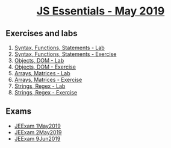 
# <a href="https://softuni.bg/trainings/2345/js-essentials-may-2019"><p align="center"> JS Essentials - May 2019<p>
</a>



## Exercises and labs
1. <a href="https://github.com/PhilShishov/Software-University/tree/master/JSEssentials/Homeworks/01.Syntax%2CFunctions%2CStatements_Lab" > Syntax, Functions, Statements - Lab</a> 
2. <a href="https://github.com/PhilShishov/Software-University/tree/master/JSEssentials/Homeworks/01.Syntax%2CFunctions%2CStatements_Exercise" > Syntax, Functions, Statements - Exercise</a> 
3. <a href="https://github.com/PhilShishov/Software-University/tree/master/JS%20Essentials/Homeworks/02.ObjectsandDOM_Lab" > Objects, DOM - Lab</a> 
4. <a href="https://github.com/PhilShishov/Software-University/tree/master/JS%20Essentials/Homeworks/02.ObjectsandDOM_Exercise" > Objects, DOM - Exercise</a>
5. <a href="https://github.com/PhilShishov/Software-University/tree/master/JS%20Essentials/Homeworks/03.ArraysandMatrices_Lab" > Arrays, Matrices - Lab</a>
6. <a href="https://github.com/PhilShishov/Software-University/tree/master/JS%20Essentials/Homeworks/03.ArraysandMatrices_Exercise" > Arrays, Matrices - Exercise</a>
7. <a href="https://github.com/PhilShishov/Software-University/tree/master/JS%20Essentials/Homeworks/04.StringsAndRegEx_Lab" > Strings, Regex - Lab</a>
8. <a href="https://github.com/PhilShishov/Software-University/tree/master/JS%20Essentials/Homeworks/04.StringsAndRegEx_Exercise" > Strings, Regex - Exercise</a>

## Exams
- <a href="https://github.com/PhilShishov/Software-University/tree/master/JS%20Essentials/Exams/JEExam_1May2019" >JEExam 1May2019</a> 
- <a href="https://github.com/PhilShishov/Software-University/tree/master/JS%20Essentials/Exams/JEExam_2May2019" >JEExam 2May2019</a> 
- <a href="https://github.com/PhilShishov/Software-University/tree/master/JS%20Essentials/Exams/JEExam_9Jun2019" >JEExam 9Jun2019</a> 
